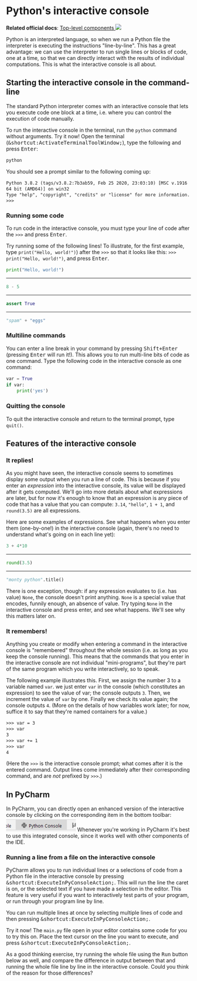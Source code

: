 # Python's interactive console
**Related official docs**: 
[Top-level components <img height="12" style="display: inline" src="https://raw.githubusercontent.com/webartifex/intro-to-python/master/static/link_to_py.png">](https://docs.python.org/3/reference/toplevel_components.html)

Python is an interpreted language, so when we run a Python file the interpreter is executing the
instructions "line-by-line". This has a great advantage: we can use the interpreter to run single
lines or blocks of code, one at a time, so that we can directly interact with the results of
individual computations. This is what the interactive console is all about.


## Starting the interactive console in the command-line

The standard Python interpreter comes with an interactive console that lets you execute code one
 block at a time, i.e. where you can control the execution of code manually.

To run the interactive console in the terminal, run the `python` command without arguments.
Try it now! 
Open the terminal (<kbd>&shortcut:ActivateTerminalToolWindow;</kbd>), type the following and
 press <kbd>Enter</kbd>: 
```bash
python
```
You should see a prompt similar to the following coming up:
```text
Python 3.8.2 (tags/v3.8.2:7b3ab59, Feb 25 2020, 23:03:10) [MSC v.1916 64 bit (AMD64)] on win32
Type "help", "copyright", "credits" or "license" for more information.
>>>
```

### Running some code

To run code in the interactive console, you must type your line of code after the `>>>` and
press <kbd>Enter</kbd>.

Try running some of the following lines! To illustrate, for the first example, type 
`print("Hello, world!")`) after the `>>>` so that it looks like this:
`>>> print("Hello, world!")`, and press <kbd>Enter</kbd>.

```python
print("Hello, world!")
```
-------------
```python
8 - 5
```
------------
```python
assert True
```
------------
```python
"spam" + "eggs"
```

### Multiline commands

You can enter a line break in your command by pressing <kbd>Shift+Enter</kbd> (pressing 
<kbd>Enter</kbd> will run it!). This allows you to run multi-line bits of code as one command.
Type the following code in the interactive console as one command:
```python
var = True
if var:
    print('yes')
```


### Quitting the console

To quit the interactive console and return to the terminal prompt, type `quit()`.


## Features of the interactive console

### It replies!

As you might have seen, the interactive console seems to sometimes display some output when you run
a line of code. This is because if you enter an *expression* into the interactive console, its
value will be displayed after it gets computed. We'll go into more details about what
expressions are later, but for now it's enough to know that an expression is any piece of code that
has a value that you can compute: `3.14`, `"hello"`, `1 + 1`, and `round(3.5)` are all expressions.

Here are some examples of expressions. See what happens when you enter them (one-by-one!) in the
interactive console (again, there's no need to understand what's going on in each line yet):

```python
3 + 4*10
```
-------------
```python
round(3.5)
```
------------
```python
"monty python".title()
```

There is one exception, though: if any expression evaluates to (i.e. has value) `None`, the console
doesn't print anything. `None` is a special value that encodes, funnily enough, an absence of 
value. Try typing `None` in the interactive console and press enter, and see what happens. We'll
see why this matters later on.


### It remembers!

Anything you create or modify when entering a command in the interactive console is "remembered"
throughout the whole session (i.e. as long as you keep the console running). This means that the
commands that you enter in the interactive console are not individual "mini-programs", but they're
part of the same program which you write interactively, so to speak.

The following example illustrates this. First, we assign the number 3 to a variable named `var`.
we just enter `var` in the console (which
constitutes an expression) to see the value of var; the console outputs `3`.
Then, we increment the value of `var` by one. Finally we check its value again; the console outputs
 `4`. (More on the details of how variables work later; for now, suffice it to say that they're
named containers for a value.)
```text
>>> var = 3
>>> var
3
>>> var += 1
>>> var
4
```
(Here the `>>>` is the interactive console prompt; what comes after it is the entered command.
Output lines come immediately after their corresponding command, and are *not* prefixed by `>>>`.)



## In PyCharm

In PyCharm, you can directly open an enhanced version of the interactive console by clicking on the
corresponding item in the bottom toolbar: ![console tooltip](static/console-tooltip.png)
Whenever you're working in PyCharm it's best to use this integrated console, since it works well
with other components of the IDE.


### Running a line from a file on the interactive console

PyCharm allows you to run individual lines or a selections of code from a Python file in the
interactive console by pressing <kbd>&shortcut:ExecuteInPyConsoleAction;</kbd>.
This will run the line the caret is on, or the selected text if you have made a selection in the
editor. This feature is very useful if you want to interactively test parts of your program, or
run through your program line by line. 

You can run multiple lines at once by selecting multiple lines of code and then pressing
<kbd>&shortcut:ExecuteInPyConsoleAction;</kbd>.

Try it now! The `main.py` file open in your editor contains some code
for you to try this on. Place the text cursor on the line you want to execute, and press
<kbd>&shortcut:ExecuteInPyConsoleAction;</kbd>.

As a good thinking exercise, try running the whole file using the <kbd>Run</kbd>
button below as well, and compare the difference in output between that and running the
whole file line by line in the interactive console. Could you think of the reason for those
differences?
